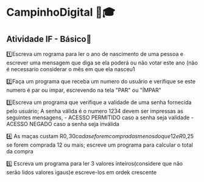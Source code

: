 # CampinhoDigital 🎒🎓 


## Atividade IF - Básico🚀

1️⃣Escreva um rograma para ler o ano de nascimento de uma pessoa e escrever uma mensagem que diga se ela poderá ou não votar este ano (não é necessario considerar o mês em que ela nasceu1

2️⃣Faça um programa que receba um numero do usuário e verifique se este numero é par ou impar, escrevendo na tela "PAR" ou "ÍMPAR"

3️⃣Escreva um programa que verifique a validade de uma senha fornecida pelo usuário; A senha válida é o numero 1234 devem ser impressas as seguintes mensagens,
    - ACESSO PERMITIDO caso a senha seja validade
    - ACESSO NEGADO caso a senha seja inválida

    
4️⃣ As maças custam R$0,30 cada se forem compradas menos do que 12 e R$0,25 se forem comprada 12 ou mais; escreve um programa para calcular o total da compra

5️⃣ Escreva um programa para ler 3 valores inteiros(considere que não serão lidos valores igaus)e escreve-los em ordek
crescente